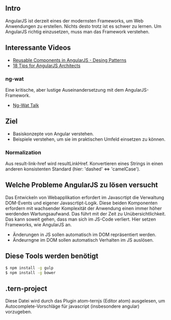 ## Intro

AngularJS ist derzeit eines der modernsten Frameworks, um Web Anwendungen zu erstellen.
Nichts desto trotz ist es schwer zu lernen. Um AngularJS richtig einzusetzen, muss man das Framework verstehen.

## Interessante Videos

- [Reusable Components in AngularJS - Desing Patterns](https://youtu.be/dF_ObGgzGE8)
- [18 Tips for AngularJS Architects](https://youtu.be/MpI3HKDVZm0)

### ng-wat

Eine kritische, aber lustige Auseinandersetzung mit dem AngularJS-Framework.
- [Ng-Wat Talk](https://youtu.be/M_Wp-2XA9ZU)


## Ziel

- Basiskonzepte von Angular verstehen.
- Beispiele verstehen, um sie im praktischen Umfeld einsetzen zu können.

### Normalization

Aus result-link-href wird resultLinkHref. Konvertieren eines Strings in einen anderen konsistenten Standard (hier: 'dashed' <=> 'camelCase').

## Welche Probleme AngularJS zu lösen versucht

Das Entwickeln von Webapplikation erfordert im Javascrtipt die Verwaltung DOM-Events und eigener Javascrtipt-Logik.
Diese beiden Komponenten erfordern mit wachsender Komplexität der Anwendung einen immer höher werdenden Wartungsaufwand.
Das führt mit der Zeit zu Unübersichtlichkeit. Das kann soweit gehen, dass man sich im JS-Code verliert.
Hier setzen Frameworks, wie AngularJS an.

- Änderungen in JS sollen automatisch im DOM repräsentiert werden.
- Ändeurngne im DOM sollen automatisch Verhalten im JS auslösen.

## Diese Tools werden benötigt

```cmd
$ npm install -g gulp
$ npm install -g bower
```

## .tern-project

Diese Datei wird durch das Plugin atom-ternjs (Editor atom) ausgelesen, um Autocomplete-Vorschläge für javascript (insbesondere angular) vorzugeben.
